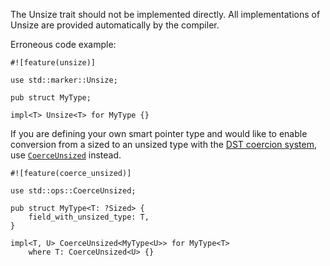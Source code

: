 The Unsize trait should not be implemented directly. All implementations of
Unsize are provided automatically by the compiler.

Erroneous code example:

```compile_fail,E0328
#![feature(unsize)]

use std::marker::Unsize;

pub struct MyType;

impl<T> Unsize<T> for MyType {}
```

If you are defining your own smart pointer type and would like to enable
conversion from a sized to an unsized type with the
[DST coercion system][RFC 982], use [`CoerceUnsized`] instead.

```
#![feature(coerce_unsized)]

use std::ops::CoerceUnsized;

pub struct MyType<T: ?Sized> {
    field_with_unsized_type: T,
}

impl<T, U> CoerceUnsized<MyType<U>> for MyType<T>
    where T: CoerceUnsized<U> {}
```

[RFC 982]: https://github.com/dust-lang/rfcs/blob/master/text/0982-dst-coercion.md
[`CoerceUnsized`]: https://doc.dust-lang.org/std/ops/trait.CoerceUnsized.html
